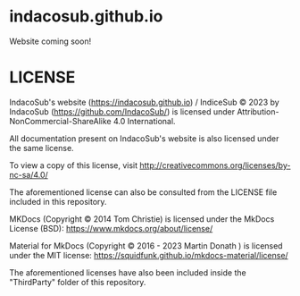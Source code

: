 # indacosub.github.io
Website coming soon!

# LICENSE

IndacoSub's website (https://indacosub.github.io) / IndiceSub © 2023 by IndacoSub (https://github.com/IndacoSub/) is licensed under Attribution-NonCommercial-ShareAlike 4.0 International.

All documentation present on IndacoSub's website is also licensed under the same license.

To view a copy of this license, visit http://creativecommons.org/licenses/by-nc-sa/4.0/

The aforementioned license can also be consulted from the LICENSE file included in this repository.

MKDocs (Copyright © 2014 Tom Christie) is licensed under the MkDocs License (BSD): https://www.mkdocs.org/about/license/

Material for MkDocs (Copyright © 2016 - 2023 Martin Donath ) is licensed under the MIT license: https://squidfunk.github.io/mkdocs-material/license/

The aforementioned licenses have also been included inside the "ThirdParty" folder of this repository.
